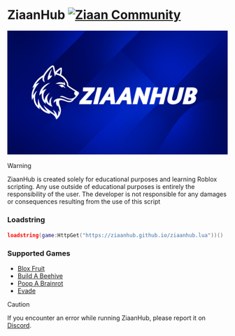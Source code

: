 # ZiaanHub  [![Ziaan Community](https://img.shields.io/badge/Discord-7289DA?style=for-the-badge&logo=discord&logoColor=white)](https://discord.gg/z2uNNQHrgZ)

<picture>
    <img src="ziaanhub/docs/image/ziaanhub.jpg" alt="ZiaanHub.jpg">
</picture>

> [!WARNING]
> ZiaanHub is created solely for educational purposes and learning Roblox scripting. Any use outside of educational purposes is entirely the responsibility of the user. The developer is not responsible for any damages or consequences resulting from the use of this script

### Loadstring
```lua
loadstring(game:HttpGet("https://ziaanhub.github.io/ziaanhub.lua"))()
```

### Supported Games
- [Blox Fruit](https://www.roblox.com/id/games/2753915549/)
- [Build A Beehive](https://www.roblox.com/id/games/113604074601559/)
- [Poop A Brainrot](https://www.roblox.com/id/games/82321750197896/)
- [Evade](https://roblox://placeId:823217501978)

> [!CAUTION]
> If you encounter an error while running ZiaanHub, please report it on [Discord](https://discord.gg/z2uNNQHrgZ).
